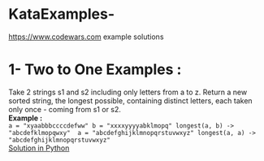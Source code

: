 # KataExamples-
https://www.codewars.com example solutions

# 1- Two to One Examples : 
Take 2 strings s1 and s2 including only letters from a to z. Return a new sorted string, the longest possible, containing distinct letters,
each taken only once - coming from s1 or s2. </br>
<b>Example :</b></br> ``` a = "xyaabbbccccdefww" b = "xxxxyyyyabklmopq" longest(a, b) -> "abcdefklmopqwxy" 
a = "abcdefghijklmnopqrstuvwxyz" longest(a, a) -> "abcdefghijklmnopqrstuvwxyz" ``` </br>
<a href="https://github.com/Cankirism/KataExamples-/blob/master/Two-to-One" >Solution in Python </a>
